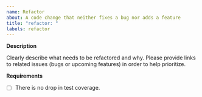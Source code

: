 ```yaml
---
name: Refactor
about: A code change that neither fixes a bug nor adds a feature
title: "refactor: "
labels: refactor
---
```


**Description**

Clearly describe what needs to be refactored and why. Please provide links to
related issues (bugs or upcoming features) in order to help prioritize.

**Requirements**

- [ ] There is no drop in test coverage.
